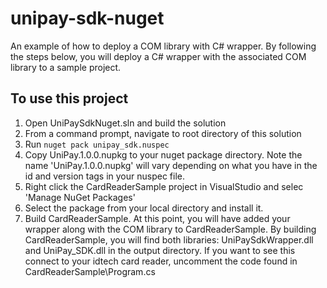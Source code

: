 # unipay-sdk-nuget
An example of how to deploy a COM library with C# wrapper. By following the steps below, you will deploy a 
C# wrapper with the associated COM library to a sample project.
## To use this project
1. Open UniPaySdkNuget.sln and build the solution 
2. From a command prompt, navigate to root directory of this solution
3. Run ```nuget pack unipay_sdk.nuspec```
4. Copy UniPay.1.0.0.nupkg to your nuget package directory. Note the name 'UniPay.1.0.0.nupkg' will 
vary depending on what you have in the id and version tags in your nuspec file.
5. Right click the CardReaderSample project in VisualStudio and selec 'Manage NuGet Packages'
6. Select the package from your local directory and install it.
7. Build CardReaderSample.
At this point, you will have added your wrapper along with the COM library to CardReaderSample. By building CardReaderSample, 
you will find both libraries: UniPaySdkWrapper.dll and UniPay_SDK.dll in the output directory. If you want to see this connect 
to your idtech card reader, uncomment the code found in CardReaderSample\Program.cs